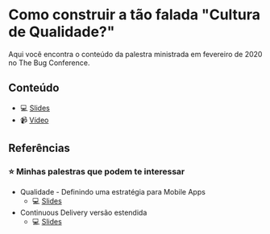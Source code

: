# Como construir a tão falada "Cultura de Qualidade?"

Aqui você encontra o conteúdo da palestra ministrada em fevereiro de 2020 no The Bug Conference.

## Conteúdo

- :computer: [Slides](https://speakerdeck.com/samycici/como-construir-a-tao-falada-cultura-de-qualidade)
- :video_camera: [Vídeo](https://youtu.be/jFBkL2Sq7XQ)

## Referências

### :star: Minhas palestras que podem te interessar

- Qualidade - Definindo uma estratégia para Mobile Apps
    - :computer: [Slides](https://speakerdeck.com/samycici/qualidade-definindo-uma-estrategia-para-mobile-apps)
- Continuous Delivery versão estendida
    - :computer: [Slides](https://www.slideshare.net/samantacicilia/continuous-delivery-verso-estendida)
